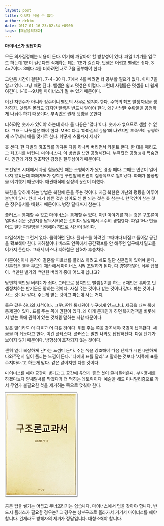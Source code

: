 ```yaml
---
layout: post
title: 이보다 쉬울 수 없다
author: drkim
date: 2017-01-16 23:02:54 +0900
tags: [깨달음의대화]
---
```

**마이너스가 정답이다**

  


모든 의사결정에는 비용이 든다. 여기에 깨달아야 할 방향성이 있다. 파일 1기가를 업로드 하는데 1분이 걸린다면 삭제하는 데는 1초가 걸린다. 덧셈은 어렵고 뺄셈은 쉽다. 3 4=7이다. 3에다 4를 더하려면 새로 7을 공부해야 한다. 

  


그만큼 시간이 걸린다. 7-4=3이다. 7에서 4를 빼려면 더 공부할 필요가 없다. 이미 7을 알고 있다. 그냥 빼면 된다. 뺄셈은 쉽고 덧셈은 어렵다. 그런데 사람들은 덧셈을 더 쉽게 여긴다. 1-10=-9처럼 마이너스가 될 수 있기 때문이다. 

  


이건 자연수가 아니라 정수이니 별도의 사무로 넘겨야 한다. 수학의 최초 발생지점을 생각하자. 덧셈은 몰라도 되지만 뺄셈은 반드시 알아야 한다. 왜? 사냥한 수확물을 공정하게 나눠야 하기 때문이다. 부족민은 원래 덧셈을 못한다. 

  


더하려면 숫자가 있어야 하는데 하나 둘 다음은 '많다'이다. 숫자가 없으므로 셈할 수 없다. 그래도 나눗셈은 해야 한다. MBC 다큐 '아마존의 눈물'에 나왔지만 부족민이 공평하게 스무대씩 매를 맞기로 한다. 어떻게 스물까지 세지?

  


못 센다. 한 다발의 회초리를 가져온 다음 하나씩 버리면서 카운트 한다. 한 대를 때리고 그 회초리를 버린다. 마이너스다. 이 방법을 쓰면 공평해진다. 부족민은 공평성에 목숨건다. 인간의 가장 원초적인 감정은 질투심이기 때문이다. 

  


조선왕조 시대에서 가장 힘들었던 때는 소빙하기가 왔던 경종 때다. 그때는 민란이 일어나지 않았는데 화폐제도가 정착된 구한말에 민란이 집중적으로 일어났다. 화폐가 불공평을 야기했기 때문이다. 매관매직에 삼정의 문란이 더했다. 

  


북한을 망하게 하는 방법은 북한에 돈을 주는 것이다. 지금 북한은 가난의 평등을 이루어 불만이 없다. 원래 자기 힘든 것은 참아도 남 잘 되는 것은 못 참는다. 한국인이 참는 것은 장유유서를 배웠기 때문이다. 병장 달때까지 참는다. 

  


플러스는 통제할 수 없고 마이너스는 통제할 수 있다. 이런 이야기를 하는 것은 구조론이 얼마나 쉬운 것인지를 납득시키려는 것이다. 일상에서 무수히 경험한다. 파일 하나 만들어도 일단 파일명을 입력해야 하므로 시간이 걸린다. 

  


파일삭제는 그런거 없다. 클릭하면 된다. 플러스를 하려면 그때마다 비집고 들어갈 공간을 확보해야 한다. 지하철이나 버스도 안쪽에서 공간확보를 안 해주면 입구에서 밀고들어가지 못한다. 그래서 버스나 지하철은 선하차 후승차다.

  


미혼여성이나 총각이 결혼할 파트너를 플러스 하려고 해도 일단 신혼집이 있어야 한다. 신혼집은 결국 부모의 재산에서 마이너스 시켜 조달하게 된다. 다 경험하잖아. 너무 쉽잖아. 백만원 벌기와 백만원 버리기 중에 어느게 쉽냐고? 

  


당연히 백만원 버리기가 쉽다. 그러므로 정치판도 뺄셈정치를 하는 문재인은 흥하고 덧셈정치하는 반기문은 망하는 것이다. 사실 주는 것이나 받는 것이나 같다. 파는 것이나 사는 것이나 같다. 주는게 받는 것이고 파는게 사는 거다. 

  


둘은 같은 하나의 사건이다. 그렇다면? 통제권이 누구에게 있느냐다. 세금을 내는 쪽에 통제권이 있다. 표를 주는 쪽에 권한이 있다. 왜 이게 문제인가 하면 복지정책을 비롯해서 받는 쪽에 권력이 있는 것처럼 말하는 사람 때문이다.

  


같은 말이라도 아 다르고 어 다른 것이다. 뭐든 주는 쪽을 강조해야 국민이 납득한다. 세금을 더 거둔다고 한다. 이건 플러스다. 플러스는 말만 나와도 답답해진다. 다음 단계가 보이지 않기 때문이다. 방향성이 포착되지 않는 것이다. 

  


괜히 일이 복잡하게 된다는 느낌이 든다. 주는 쪽을 강조해야 다음 단계가 시원시원하게 나와주면서 일이 풀리는 느낌이 든다. '나에게 표를 달라.'고 말하는 것보다 '저쪽에 표를 주지마라.'고 하는게 맞다. 같은 말이지만 다른 것이다. 

  


마이너스를 해야 공간이 생기고 그 공간에 무언가 좋은 것이 굴러들어온다. 부자증세를 하겠다보다 얌체탈세를 막겠다가 더 먹히는 레토릭이다. 예술을 해도 미니멀리즘으로 가서 무언가 불필요한 것을 제거하는 쪽으로 맞춰야 한다.

  



 

        
    

    
![](/files/attach/images/198/317/800/20170108_234810.jpg) 

  


공든 탑을 쌓기는 어렵고 무너뜨리기는 쉽습니다. 마이너스에서 답을 찾아야 합니다. 반드시 플러스가 필요한 경우는? 그 경우는 상부구조로 올라가서 거기서 마이너스를 해야 합니다. 언제라도 방해자의 제거가 정답입니다. 대청소해야 합니다.